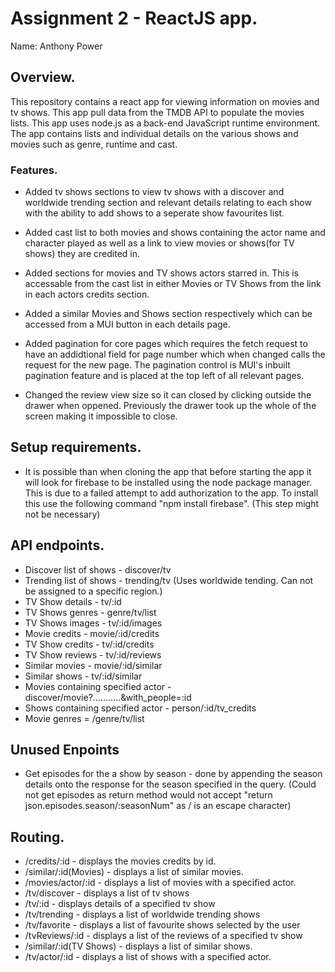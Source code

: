 # Assignment 2 - ReactJS app.

Name: Anthony Power

## Overview.

This repository contains a react app for viewing information on movies and tv shows. This app pull data from the TMDB API to populate the movies lists. This app uses node.js as a back-end JavaScript runtime environment. The app contains lists and individual details on the various shows and movies such as genre, runtime and cast.

### Features.
 
+ Added tv shows sections to view tv shows with a discover and worldwide trending section
  and relevant details relating to each show with the ability to add shows to a seperate show favourites
  list.

+ Added cast list to both movies and shows containing the actor name and character played as well as a link to view movies 	 or shows(for TV shows) they are credited in.

+ Added sections for movies and TV shows actors starred in. This is accessable from the cast list in either Movies or 
  TV Shows from the link in each actors credits section.

+ Added a similar Movies and Shows section respectively which can be accessed from a MUI button in each details page.

+ Added pagination for core pages which requires the fetch request to have an addidtional field for page number which 
  when changed calls the request for the new page. The pagination control is MUI's inbuilt pagination feature and is placed at the top left of all relevant pages.

+ Changed the review view size so it can closed by clicking outside the drawer when oppened. Previously the drawer took
  up the whole of the screen making it impossible to close.

## Setup requirements.

+ It is possible than when cloning the app that before starting the app it will look for firebase to be installed
  using the node package manager. This is due to a failed attempt to add authorization to the app. To install
  this use the following command "npm install firebase". (This step might not be necessary)

## API endpoints.

+ Discover list of shows - discover/tv
+ Trending list of shows - trending/tv (Uses worldwide tending. Can not be assigned to a specific region.)
+ TV Show details - tv/:id
+ TV Shows genres - genre/tv/list
+ TV Shows images - tv/:id/images
+ Movie credits - movie/:id/credits
+ TV Show credits - tv/:id/credits
+ TV Show reviews - tv/:id/reviews
+ Similar movies - movie/:id/similar
+ Similar shows - tv/:id/similar
+ Movies containing specified actor - discover/movie?...........&with_people=:id
+ Shows containing specified actor - person/:id/tv_credits
+ Movie genres = /genre/tv/list

## Unused Enpoints

+ Get episodes for the a show by season - done by appending the season details onto the response for the season
  specified in the query. (Could not get episodes as return method would not accept "return json.episodes.season/:seasonNum" as / is an escape character) 

## Routing.

+ /credits/:id - displays the movies credits by id.
+ /similar/:id(Movies) - displays a list of similar movies.
+ /movies/actor/:id - displays a list of movies with a specified actor.
+ /tv/discover - displays a list of tv shows
+ /tv/:id - displays details of a specified tv show
+ /tv/trending - displays a list of worldwide trending shows
+ /tv/favorite - displays a list of favourite shows selected by the user
+ /tvReviews/:id - displays a list of the reviews of a specified tv show
+ /similar/:id(TV Shows) - displays a list of similar shows.
+ /tv/actor/:id - displays a list of shows with a specified actor.
